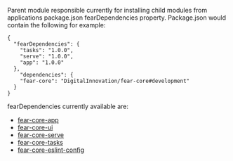 Parent module responsible currently for installing child modules from applications package.json fearDependencies property. Package.json would contain the following for example:

```
{
  "fearDependencies": {
    "tasks": "1.0.0",
    "serve": "1.0.0",
    "app": "1.0.0"
  },
    "dependencies": {
    "fear-core": "DigitalInnovation/fear-core#development"
  }
}
```
fearDependencies currently available are:

* [fear-core-app](https://digitalinnovation.github.io/fear-core-app)
* [fear-core-ui](https://digitalinnovation.github.io/fear-core-ui)
* [fear-core-serve](https://digitalinnovation.github.io/fear-core-serve)
* [fear-core-tasks](https://digitalinnovation.github.io/fear-core-tasks)
* [fear-core-eslint-config](https://digitalinnovation.github.io/fear-core-eslint-config)
